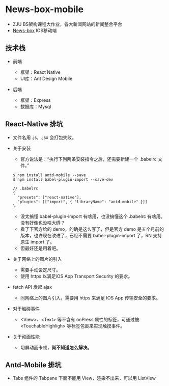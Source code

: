 # News-box-mobile
-  ZJU BS架构课程大作业，各大新闻网站的新闻整合平台
-  <a href="https://github.com/crcrcry/News-box">News-box</a> IOS移动端

## 技术栈
- 前端
    - 框架：React Native
    - UI库：Ant Design Mobile

- 后端
    - 框架：Express
    - 数据库：Mysql


## React-Native 排坑
- 文件名用 .js，.jsx 会打包失败。
- 关于安装
	- 官方说法是：“执行下列两条安装指令之后，还需要新建一个 .babelrc 文件。”

	```
	$ npm install antd-mobile --save
	$ npm install babel-plugin-import --save-dev

	// .babelrc
	{
	  "presets": ["react-native"],
	  "plugins": [["import", { "libraryName": "antd-mobile" }]]
	}
	```
	- 没太搞懂 babel-plugin-import 有啥用，也没搞懂这个 .babelrc 有啥用。没有好像也没啥大碍？
	- 看了下官方给的 demo，的确是这么写了，但是官方 demo 是五个月前的版本，也许现在改进了，已经不需要 babel-plugin-import 了，RN 支持原生 import 了。
	- 但最好还是用着吧。
- 关于网络上的图片的引入
	- 需要手动设定尺寸。
	- 使用 https 以满足iOS App Transport Security 的要求。
- fetch API 发起 ajax
	- 同网络上的图片引入，需要用 https 来满足 IOS App 传输安全的要求。
- 对于触碰事件
	- \<View>、\<Text> 等不含有 onPress 属性的标签，可通过被 \<TouchableHighligh> 等标签包裹来实现触摸事件。
- 关于动画性能
	- 切屏动画卡顿，**尚不知道怎么解决。**

## Antd-Mobile 排坑
- Tabs 组件的 Tabpane 下面不能用 View，渲染不出来，可以用 ListView